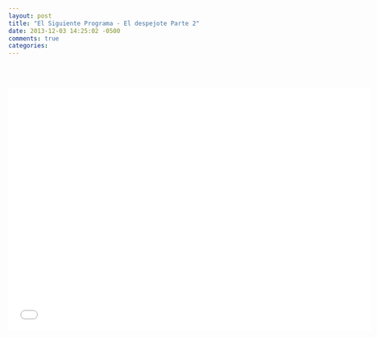 ```yaml
---
layout: post
title: "El Siguiente Programa - El despejote Parte 2"
date: 2013-12-03 14:25:02 -0500
comments: true
categories: 
---
```

<div align="center">

<br></br>
<iframe width="720" height="480" src="//www.youtube.com/embed/4wGVvm6vDks" frameborder="0" allowfullscreen></iframe>
</div>